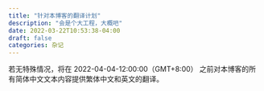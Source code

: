 ```yaml
---
title: "针对本博客的翻译计划"
description: "会是个大工程，大概吧"
date: 2022-03-22T10:53:38-04:00
draft: false
categories: 杂记
---
```


若无特殊情况，将在 2022-04-04-12:00:00（GMT+8:00） 之前对本博客的所有简体中文文本内容提供繁体中文和英文的翻译。